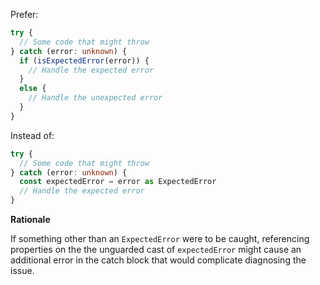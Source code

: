 Prefer:

```typescript
try {
  // Some code that might throw
} catch (error: unknown) {
  if (isExpectedError(error)) {
    // Handle the expected error
  }
  else {
    // Handle the unexpected error
  }
}
```

Instead of:

```typescript
try {
  // Some code that might throw
} catch (error: unknown) {
  const expectedError = error as ExpectedError
  // Handle the expected error
}
```

**Rationale**

If something other than an `ExpectedError` were to be caught, referencing properties on the the unguarded cast of `expectedError` might cause an additional error in the catch block that would complicate diagnosing the issue.